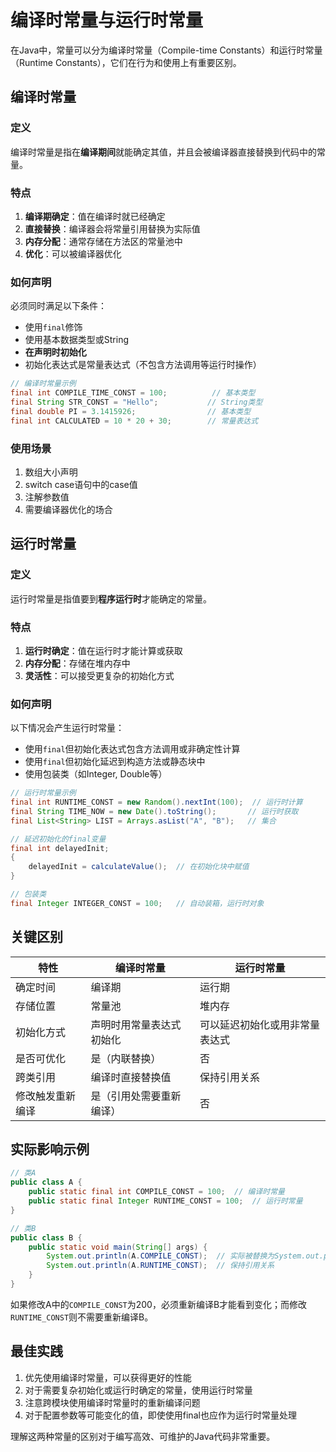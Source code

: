 # 编译时常量与运行时常量

在Java中，常量可以分为编译时常量（Compile-time Constants）和运行时常量（Runtime Constants），它们在行为和使用上有重要区别。

## 编译时常量

### 定义
编译时常量是指在**编译期间**就能确定其值，并且会被编译器直接替换到代码中的常量。

### 特点
1. **编译期确定**：值在编译时就已经确定
2. **直接替换**：编译器会将常量引用替换为实际值
3. **内存分配**：通常存储在方法区的常量池中
4. **优化**：可以被编译器优化

### 如何声明
必须同时满足以下条件：
- 使用`final`修饰
- 使用基本数据类型或String
- **在声明时初始化**
- 初始化表达式是常量表达式（不包含方法调用等运行时操作）

```java
// 编译时常量示例
final int COMPILE_TIME_CONST = 100;          // 基本类型
final String STR_CONST = "Hello";           // String类型
final double PI = 3.1415926;                // 基本类型
final int CALCULATED = 10 * 20 + 30;        // 常量表达式
```

### 使用场景
1. 数组大小声明
2. switch case语句中的case值
3. 注解参数值
4. 需要编译器优化的场合

## 运行时常量

### 定义
运行时常量是指值要到**程序运行时**才能确定的常量。

### 特点
1. **运行时确定**：值在运行时才能计算或获取
2. **内存分配**：存储在堆内存中
3. **灵活性**：可以接受更复杂的初始化方式

### 如何声明
以下情况会产生运行时常量：
- 使用`final`但初始化表达式包含方法调用或非确定性计算
- 使用`final`但初始化延迟到构造方法或静态块中
- 使用包装类（如Integer, Double等）

```java
// 运行时常量示例
final int RUNTIME_CONST = new Random().nextInt(100);  // 运行时计算
final String TIME_NOW = new Date().toString();       // 运行时获取
final List<String> LIST = Arrays.asList("A", "B");   // 集合

// 延迟初始化的final变量
final int delayedInit;
{
    delayedInit = calculateValue();  // 在初始化块中赋值
}

// 包装类
final Integer INTEGER_CONST = 100;   // 自动装箱，运行时对象
```

## 关键区别

| 特性                | 编译时常量                     | 运行时常量                     |
|---------------------|------------------------------|------------------------------|
| 确定时间            | 编译期                       | 运行期                       |
| 存储位置            | 常量池                       | 堆内存                       |
| 初始化方式          | 声明时用常量表达式初始化       | 可以延迟初始化或用非常量表达式 |
| 是否可优化          | 是（内联替换）               | 否                           |
| 跨类引用            | 编译时直接替换值              | 保持引用关系                 |
| 修改触发重新编译    | 是（引用处需要重新编译）      | 否                           |

## 实际影响示例

```java
// 类A
public class A {
    public static final int COMPILE_CONST = 100;  // 编译时常量
    public static final Integer RUNTIME_CONST = 100;  // 运行时常量
}

// 类B
public class B {
    public static void main(String[] args) {
        System.out.println(A.COMPILE_CONST);  // 实际被替换为System.out.println(100)
        System.out.println(A.RUNTIME_CONST);  // 保持引用关系
    }
}
```

如果修改A中的`COMPILE_CONST`为200，必须重新编译B才能看到变化；而修改`RUNTIME_CONST`则不需要重新编译B。

## 最佳实践

1. 优先使用编译时常量，可以获得更好的性能
2. 对于需要复杂初始化或运行时确定的常量，使用运行时常量
3. 注意跨模块使用编译时常量时的重新编译问题
4. 对于配置参数等可能变化的值，即使使用final也应作为运行时常量处理

理解这两种常量的区别对于编写高效、可维护的Java代码非常重要。